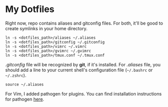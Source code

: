 # My Dotfiles

Right now, repo contains aliases and gitconfig files. For both, it'll be good to create symlinks in your home directory.

    ln -s <dotfiles_path>/aliases ~/.aliases
    ln -s <dotfiles_path>/gitconfig ~/.gitconfig
    ln -s <dotfiles_path>/vimrc ~/.vimrc
    ln -s <dotfiles_path>/gvimrc ~/.gvimrc
    ln -s <dotfiles_path>/tmux.conf ~/.tmux.conf
    
*.gitconfig* file will be recognized by **git**, if it's installed. For *.aliases* file, you should add a line to your current shell's configuration file (`~/.bashrc` or `~/.zshrc`).

    source ~/.aliases
    
For Vim, I added pathogen for plugins. You can find installation instructions for pathogen [here](https://github.com/tpope/vim-pathogen).
